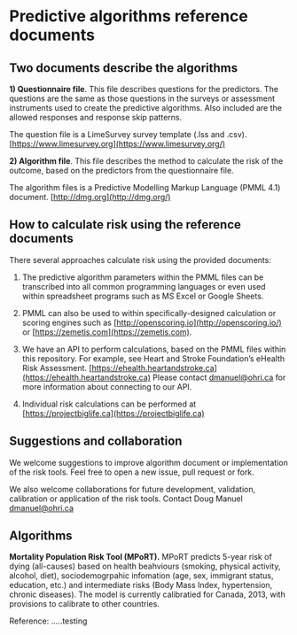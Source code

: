 # Predictive algorithms reference documents

## Two documents describe the algorithms

**1) Questionnaire file**. This file describes questions for the predictors. The questions are the same as those questions in the surveys  or assessment instruments used to create the predictive algorithms. Also included are the allowed responses and response skip patterns.

The question file is a LimeSurvey survey template (.lss and .csv).  [https://www.limesurvey.org](https://www.limesurvey.org/)

**2) Algorithm file**. This file describes the method to calculate the risk of the outcome, based on the predictors from the questionnaire file.

The algorithm files is a Predictive Modelling Markup Language (PMML 4.1) document. [http://dmg.org](http://dmg.org/)

## How to calculate risk using the reference documents
There several approaches calculate risk using the provided documents:

1. The predictive algorithm parameters within the PMML files can be transcribed into all common programming languages or even used within spreadsheet programs such as MS Excel or Google Sheets.

2. PMML can also be used to within specifically-designed calculation or scoring engines such as [http://openscoring.io](http://openscoring.io/) or  [https://zemetis.com](https://zemetis.com).

3. We have an API to perform calculations, based on the PMML files within this repository. For example, see Heart and Stroke Foundation’s eHealth Risk Assessment. [https://ehealth.heartandstroke.ca](https://ehealth.heartandstroke.ca) Please contact dmanuel@ohri.ca for more information about connecting to our API.

4. Individual risk calculations can be performed at [https://projectbiglife.ca](https://projectbiglife.ca)

## Suggestions and collaboration
We welcome suggestions to improve algorithm document or implementation of the risk tools. Feel free to open a new issue, pull request or fork.

We also welcome collaborations for future development, validation, calibration or application of the risk tools. Contact Doug Manuel [dmanuel@ohri.ca](mailto:dmanuel@ohri.ca)

## Algorithms

**Mortality Population Risk Tool (MPoRT).** MPoRT predicts 5-year risk of dying (all-causes) based on health beahviours (smoking, physical activity, alcohol, diet), sociodemogrpahic infomation (age, sex, immigrant status, education, etc.) and intermediate risks (Body Mass Index, hypertension, chronic diseases). The model is currently  calibratied for Canada, 2013, with provisions to calibrate to other countries.

Reference: .....testing
